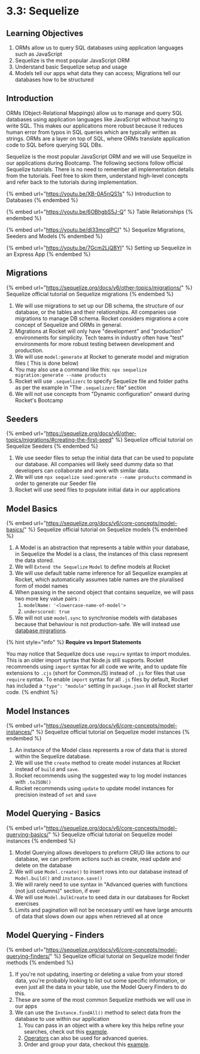 # 3.3: Sequelize

## Learning Objectives

1. ORMs allow us to query SQL databases using application languages such as JavaScript
2. Sequelize is the most popular JavaScript ORM
3. Understand basic Sequelize setup and usage
4. Models tell our apps what data they can access; Migrations tell our databases how to be structured

## Introduction

ORMs (Object-Relational Mappings) allow us to manage and query SQL databases using application languages like JavaScript without having to write SQL. This makes our applications more robust because it reduces human error from typos in SQL queries which are typically written as strings. ORMs are a layer on top of SQL, where ORMs translate application code to SQL before querying SQL DBs.

Sequelize is the most popular JavaScript ORM and we will use Sequelize in our applications during Bootcamp. The following sections follow official Sequelize tutorials. There is no need to remember all implementation details from the tutorials. Feel free to skim them, understand high-level concepts and refer back to the tutorials during implementation.



{% embed url="https://youtu.be/XB-0A5nQS1s" %}
Introduction to Databases&#x20;
{% endembed %}

{% embed url="https://youtu.be/6OBhgbS5J-Q" %}
Table Relationships
{% endembed %}

{% embed url="https://youtu.be/dl33mcglPCI" %}
Sequelize Migrations, Seeders and Models
{% endembed %}

{% embed url="https://youtu.be/7Gcm2LjQBYI" %}
Setting up Sequelize in an Express App
{% endembed %}

## Migrations

{% embed url="https://sequelize.org/docs/v6/other-topics/migrations/" %}
Sequelize official tutorial on Sequelize migrations
{% endembed %}

1. We will use migrations to set up our DB schema, the structure of our database, or the tables and their relationships. All companies use migrations to manage DB schema. Rocket considers migrations a core concept of Sequelize and ORMs in general.
2. Migrations at Rocket will only have "development" and "production" environments for simplicity. Tech teams in industry often have "test" environments for more robust testing between development and production.
3. We will use `model:generate` at Rocket to generate model and migration files ( This is done below)
4. You may also use  a command like this: `npx sequelize migration:generate --name products`
5. Rocket will use `.sequelizerc` to specify Sequelize file and folder paths as per the example in "The `.sequelizerc` file" section
6. We will not use concepts from "Dynamic configuration" onward during Rocket's Bootcamp



## Seeders

{% embed url="https://sequelize.org/docs/v6/other-topics/migrations/#creating-the-first-seed" %}
Sequelize official tutorial on Sequelize Seeders
{% endembed %}

1. We use seeder files to setup the initial data that can be used to populate our database. All companies will likely seed dummy data so that developers can collaborate and work with similar data.
2. We will use  `npx sequelize seed:generate --name products` command in order to generate our Seeder file
3. Rocket will use seed files to populate initial data in our applications

## Model Basics

{% embed url="https://sequelize.org/docs/v6/core-concepts/model-basics/" %}
Sequelize official tutorial on Sequelize models
{% endembed %}

1. A Model is an abstraction that represents a table within your database,  in Sequelize the Model is a class, the instances of this class represent the data stored.&#x20;
2. We will `Extend the Sequelize` `Model` to define models at Rocket
3. We will use default table name inference for all Sequelize examples at Rocket, which automatically assumes table names are the pluralised form of model names
4. When passing in the second object that contains sequelize, we will pass two more key value pairs :&#x20;
   1. `modelName: '<lowercase-name-of-model'>`
   2. `underscored: true`
5. We will not use `model.sync` to synchronise models with databases because that behaviour is not production-safe. We will instead use [database migrations](https://sequelize.org/docs/v6/core-concepts/model-basics/#synchronization-in-production).

{% hint style="info" %}
**Require vs Import Statements**

You may notice that Sequelize docs use `require` syntax to import modules. This is an older import syntax that Node.js still supports. Rocket recommends using `import` syntax for all code we write, and to update file extensions to `.cjs` (short for CommonJS) instead of `.js` for files that use `require` syntax. To enable `import` syntax for all `.js` files by default, Rocket has included a `"type": "module"` setting in `package.json` in all Rocket starter code.
{% endhint %}

## Model Instances

{% embed url="https://sequelize.org/docs/v6/core-concepts/model-instances/" %}
Sequelize official tutorial on Sequelize model instances
{% endembed %}

1. An instance of the Model class represents a row of data that is stored within the Sequelize database.
2. We will use the `create` method to create model instances at Rocket instead of `build` and `save`.
3. Rocket recommends using the suggested way to log model instances with `.toJSON()`
4. Rocket recommends using `update` to update model instances for precision instead of `set` and `save`

## Model Querying - Basics

{% embed url="https://sequelize.org/docs/v6/core-concepts/model-querying-basics/" %}
Sequelize official tutorial on Sequelize model instances
{% endembed %}

1. Model Querying allows developers to preform CRUD like actions to our database, we can preform actions such as create, read update and delete on the database
2. We will use `Model.create()` to insert rows into our database instead of `Model.build()` and `instance.save()`
3. We will rarely need to use syntax in "Advanced queries with functions (not just columns)" section, if ever
4. We will use `Model.bulkCreate` to seed data in our databases for Rocket exercises
5. Limits and pagination will not be necessary until we have large amounts of data that slows down our apps when retrieved all at once

## Model Querying - Finders

{% embed url="https://sequelize.org/docs/v6/core-concepts/model-querying-finders/" %}
Sequelize official tutorial on Sequelize model finder methods
{% endembed %}

1. If you're not updating, inserting or deleting a value from your stored data, you're probably looking to list out some specific information, or even just all the data in your table, use the Model Query Finders to do this.&#x20;
2. These are some of the most common Sequelize methods we will use in our apps
3. We can use the `Instance.findAll()` method to select data from the database to use within our application
   1. You can pass in an object with a where key this helps refine your searches, check out this [example](https://sequelize.org/docs/v6/core-concepts/model-querying-basics/#the-basics).
   2. [Operators](https://sequelize.org/docs/v6/core-concepts/model-querying-basics/#operators) can also be used for advanced queries.
   3. Order and group your data, checkout this [example](https://sequelize.org/docs/v6/core-concepts/model-querying-basics/#ordering-and-grouping).


